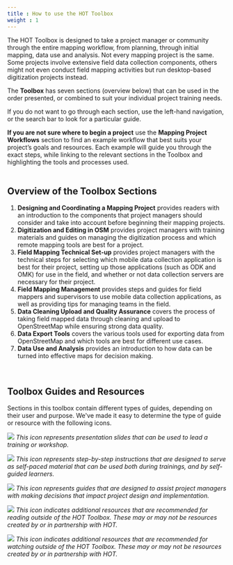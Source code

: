 ```yaml
---
title : How to use the HOT Toolbox
weight : 1
---
```


The HOT Toolbox is designed to take a project manager or community through the entire mapping workflow, from planning, through initial mapping, data use and analysis. Not every mapping project is the same. Some projects involve extensive field data collection components, others might not even conduct field mapping activities but run desktop-based digitization projects instead. 

The **Toolbox** has seven sections (overview below) that can be used in the order presented, or combined to suit your individual project training needs.

If you do not want to go through each section, use the left-hand navigation, or the search bar to look for a particular guide. 

**If you are not sure where to begin a project** use the **Mapping Project Workflows** section to find an example workflow that best suits your project’s goals and resources. Each example will guide you through the exact steps, while linking to the relevant sections in the Toolbox and highlighting the tools and processes used.
<br><br>

## Overview of the Toolbox Sections

1. **Designing and Coordinating a Mapping Project** provides readers with an introduction to the components that project managers should consider and take into account before beginning their mapping projects.  
2. **Digitization and Editing in OSM** provides project managers with training materials and guides on managing the digitization process and which remote mapping tools are best for a project. 
3. **Field Mapping Technical Set-up** provides project managers with the technical steps for selecting which mobile data collection application is best for their project, setting up those applications (such as ODK and OMK) for use in the field, and whether or not data collection servers are necessary for their project. 
4. **Field Mapping Management** provides steps and guides for field mappers and supervisors to use mobile data collection applications, as well as providing tips for managing teams in the field. 
5. **Data Cleaning Upload and Quality Assurance** covers the process of taking field mapped data through cleaning and upload to OpenStreetMap while ensuring strong data quality. 
6. **Data Export Tools** covers the various tools used for exporting data from OpenStreetMap and which tools are best for different use cases. 
7. **Data Use and Analysis** provides an introduction to how data can be turned into effective maps for decision making. 

<br>

## Toolbox Guides and Resources

Sections in this toolbox contain different types of guides, depending on their user and purpose. We've made it easy to determine the type of guide or resource with the following icons. 

![](/images/training_presentations_wide.PNG)
*This icon represents presentation slides that can be used to lead a training or workshop.*

![](/images/learning_icon_wide.PNG)
*This icon represents step-by-step instructions that are designed to serve as self-paced material that can be used both during trainings, and by self-guided learners.*

![](/images/management_icon_wide.PNG)
*This icon represents guides that are designed to assist project managers with making decisions that impact project design and implementation.*

![](/images/reading_icon_wide.PNG)
*This icon indicates additional resources that are recommended for reading outside of the HOT Toolbox. These may or may not be resources created by or in partnership with HOT.*

![](/images/watch_icon_wide.PNG)
*This icon indicates additional resources that are recommended for watching outside of the HOT Toolbox. These may or may not be resources created by or in partnership with HOT.*



